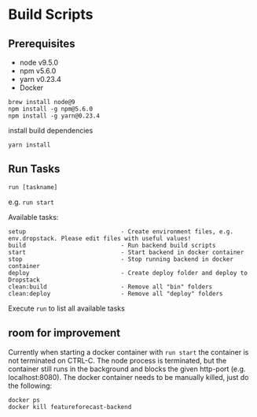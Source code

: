 # Build Scripts

## Prerequisites

* node v9.5.0
* npm v5.6.0
* yarn v0.23.4
* Docker

```
brew install node@9
npm install -g npm@5.6.0
npm install -g yarn@0.23.4
```

install build dependencies
```
yarn install
```

## Run Tasks

`run [taskname]`

e.g. `run start`

Available tasks:
```
setup                           - Create environment files, e.g. env.dropstack. Please edit files with useful values!
build                           - Run backend build scripts
start                           - Start backend in docker container
stop                            - Stop running backend in docker container
deploy                          - Create deploy folder and deploy to Dropstack
clean:build                     - Remove all "bin" folders
clean:deploy                    - Remove all "deploy" folders
```

Execute `run` to list all available tasks


## room for improvement

Currently when starting a docker container with `run start` the container is not terminated on CTRL-C. The node process is terminated, but the container still runs in the background and blocks the given http-port (e.g. localhost:8080).
The docker container needs to be manually killed, just do the following:
```
docker ps
docker kill featureforecast-backend
```
